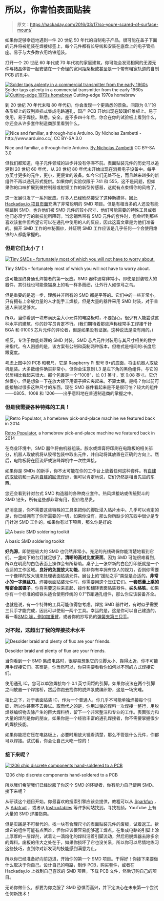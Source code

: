 # 所以，你害怕表面贴装

> 原文：<https://hackaday.com/2016/03/17/so-youre-scared-of-surface-mount/>

如果你足够幸运地遇到一件 20 世纪 50 年代的自制电子产品，很可能在盖子下面的元件将被组装在焊接标签上，每个元件都有长导线和安装在底盘上的电子管插座。易于与大多数农用烙铁组装。

打开一个 20 世纪 60 年代或 70 年代初的家庭建筑，你可能会发现相同的无源元件与锗晶体管一起安装在一个奇怪的宽间距条板或甚至是一个带有粗宽轨道的自制 PCB 的孔中。

 [![Solder tags aplenty in a commercial transmitter from the early 1960s](img/6a563a533fe606a79f3125c0f9f732fc.png "Jpeg")](https://hackaday.com/2016/03/17/so-youre-scared-of-surface-mount/jpeg-2/) Solder tags aplenty in a commercial transmitter from the early 1960s [![Cutting-edge 1970s homebrew](img/b0ad8c5e31f50bd09f38ffc7d91a9929.png "1970s-homebrew-PCB")](https://hackaday.com/2016/03/17/so-youre-scared-of-surface-mount/1970s-homebrew-pcb/) Cutting-edge 1970s homebrew

到 20 世纪 70 年代末和 80 年代初，你会发现一个更熟悉的景象。间距为 0.1”的条形板上的双列直插式集成电路通孔，国产 PCB 开始出现在玻璃纤维板上。易于使用，易于焊接。熟悉。安全。差不多四十年后，你会在你的试验板上看到什么，你还会从许多套件制造商那里看到什么。

![Nice and familiar, a through-hole Arduino. By Nicholas Zambetti - http://www.arduino.cc/, CC BY-SA 3.0](img/9b32e5e5cd9d287dda07b8df17127121.png)

Nice and familiar, a through-hole Arduino.
[By Nicholas Zambetti](https://www.arduino.cc/en/Main/Gallery) CC BY-SA 3.0

但我们都知道，电子元件领域的进步并没有停滞不前。表面贴装元件的历史可以追溯到 20 世纪 60 年代，从 20 世纪 80 年代末开始出现在消费电子设备中。每平方英寸更多的元件，更小，更便宜的设备。如今它们无处不在，而且越来越多的新组件不再以通孔形式提供。如果你的实验仅限于 741 和 555，这不是问题，但如果你的口味扩展到微控制器或射频工作的新型传感器，这就有点束缚你的风格了。

这一发展引发了一系列反应。许多人已经欣然接受了这种新媒体，因此 [Hackaday.io 项目页面](https://hackaday.io/projects)充满了非常聪明的 SMD 项目。但是有相当多的人还没有能够跳到 SMD，也许他们被 SMD 元件的较小尺寸、他们可能需要的特殊工具或者他们必须学习的新技能所阻碍。当您销售带有 SMD 元件的套件时，您会听到那些喜欢该套件但希望它可以在通孔中使用的人的反应，因此这篇文章是为他们准备的。揭开 SMD 工作的神秘面纱，并证明 SMD 工作应该是几乎任何一个会使用烙铁的人都能掌握的。

### 但是它们太小了！

[![Tiny SMDs - fortunately most of which you will not have to worry about.](img/c5659eb254b4c99c0d82dfe2433c8cc1.png)](https://hackaday.com/wp-content/uploads/2016/03/rpi-underside-tiny-smds.jpg)

Tiny SMDs – fortunately most of which you will not have to worry about.

这可能是终身通孔焊接者的第一反应。SMD 器件通常非常小，即使是封装较大的器件，其引线也可能像猫身上的毛一样多而细，让外行人如惊弓之鸟。

但是重要的是退一步，理解并非所有的 SMD 都是平等的。它们中的一些非常小，只有拥有上帝般力量的人才能手工焊接，但是大量的器件采用 SMD 封装，对于普通人来说足够大。

所以，当你看到一块布满灰尘大小元件的电路板时，不要担心。很少有人能尝试这种水平的建筑，你的抄写员肯定不行。(我们期待着那些声称经常手工焊接千针 BGA 和 01005 芯片元件的评论者，但是如果没有证据，这种说法是没有用的。)

相反，专注于你能处理的 SMD 封装。SMD 芯片元件封装用与其尺寸相关的数字来指代。令人困惑的是，该方案有公制和英制两种版本，但格式是相同的:长度后跟宽度。

考虑上图中的 PCB 和卷尺，它是 Raspberry Pi 型号 B+的底面，将由机器人取放机组装。大多数组件确实非常小，但你会注意到 L3 是左下角的黑色组件，与它的邻居相比看起来很大。那个包裹是一个“1008”，长 0.1 英寸，宽 0.08 英寸。它仍然很小，但是想象一下在放大镜下用镊子把它夹起来。不算太糟，是吗？你以前可能接触过很多这种尺寸的东西，现在 SMD 器件看起来是不是很可怕？较大的组件——0805、1008 和 1206——出乎意料地在普通制造商的掌握之中。

### 但是我需要各种特殊的工具！

![Retro Populator, a homebrew pick-and-place machine we featured back in 2014](img/13031a5e306a7d2ed25897f345776720.png)

[Retro Populator](http://hackaday.com/2014/08/30/thp-semifinalist-retro-populator-a-pick-and-place-retrofit-for-a-3d-printer/), a homebrew pick-and-place machine we featured back in 2014

在商业环境中，SMD 器件将由机器组装。胶水或焊膏将印刷在电路板的相关部分，机器人取放机将从胶带包装中取出元件，并自动将其放置在正确的方向上。然后，电路板将在回流炉或波峰焊机中一次性焊接。

如果你是 SMDs 的新手，你不太可能在你的工作台上放着任何这种套件。有[自建的取放机](http://hackaday.com/tag/pick-and-place/)和[一系列自建的回流焊炉](http://hackaday.com/tag/reflow-oven/)，但可以肯定地说，它们仍然是相当先进的东西。

您还会看到针对台式 SMD 构造器的各种商业套件。热风焊接站或传统熨斗的 SMD 钻头，所有这些都非常有用，但价格昂贵。

好消息是，你不需要这些特殊的工具来把你的脚趾浸入贴片水中。几乎可以肯定的是，你已经拥有了你所需要的一切，如果你没有，那么你所缺少的东西中很少是专门针对 SMD 工作的。如果你有以下项目，那么你是好的:

![A basic SMD soldering toolkit](img/d4e44289c326000729e283d59c36704d.png)

A basic SMD soldering toolkit

**好光源**。即使是较大的 SMD 也仍然非常小。充足的光线确保你能清楚地看到它们。一盏向下的台灯就足够了。**清晰的高对比度表面**。因为 SMD 可能很难看到，所以在明亮的白色表面上操作会有所帮助。桌子上一张崭新的白色打印纸就是一个合适的工作区域。**良好的免提放大功能**。除非你有幸拥有惊人的视力，否则你需要一个像样的放大镜来处理表面贴装元件。展台上的“援助之手”类型是合适的。**非常小的一字螺丝刀**。焊接表面贴装元件时，你需要用这个压住它们。**一套质量上乘的精密金属镊子**。你将需要这些来拿起、操作和翻转表面贴装器件。**尖头烙铁**。如果你有一个标准的细铁头适合使用传统的 0.1”节距通孔组件，那么你应该装备齐全。

也就是说，有一个特殊的工具可能值得您考虑。焊接 SMD 器件时，有时似乎需要三只手才能完成，因此可以使用一两个工具。幸运的是，这是你可以自己建造的。看一看[SMD 喙，例如加重臂](http://hackaday.com/2015/02/05/diy-smd-twofer-manual-pick-and-place-and-the-beak/)，或者你的抄写员的[弹簧夹第三只手](https://hackaday.io/project/8605-spring-clamp-third-hand-for-hand-soldering-smds)。

### 对不起，这超出了我的焊接技术水平

![Desolder braid and plenty of flux are your friends.](img/440675311edef083098602ae2e6dceb0.png)

Desolder braid and plenty of flux are your friends.

当你看到一个 SMD 集成电路时，很容易想象它的引脚太小、靠得太近，你不可能用手焊接它们。答案是，你当然可以，你只需要看看你如何以不同的方式焊接它们。

使用通孔 IC，您可以单独焊接每个 0.1 英寸间距的引脚。如果你设法在两个引脚之间放置一个焊接桥，然后你跑去找你的脱焊泵或编织带，这是一场灾难。

相比之下，对于表面贴装 IC，作为一个普通人，你几乎不可能单独焊接每个引脚，所以你甚至不去尝试。取而代之的是，你用过量的焊料一次焊接一整行，用脱焊器编织物去除产生的巨大焊料桥，留下一个非常整洁和专业的工作。表面张力和大量的焊剂是你的朋友，如果你是一个经验丰富的通孔焊接者，你不需要掌握很少的焊接技能。

如果你能把它压在电路板上，必要时用放大镜看清楚，那么不管是什么元件，你都可以焊接。试试看，你会让自己大吃一惊的！

### 接下来呢？

[![1206 chip discrete components hand-soldered to a PCB](img/c49e3e8d533a48dc8f7df4517d924df3.png)](https://hackaday.com/wp-content/uploads/2016/03/smd-filter.jpg)

1206 chip discrete components hand-soldered to a PCB

所以我们希望我们已经说服了你这个 SMD 的怀疑者，你有能力自己使用 SMD。接下来呢？

从研读这个题目开始。你最喜欢的搜索引擎应该会提供，教程可以从 [Sparkfun](https://www.sparkfun.com/tutorials/category/2) ，从 [Adafruit](https://learn.adafruit.com/adafruit-guide-excellent-soldering/surface-mount) ，或者从 [Instructables](http://www.instructables.com/howto/smd/) 等许多网站找到。寻找视频，YouTube 上有大量的 SMD 焊接指南。

但是实践是不可替代的。找一块有合理尺寸的表面贴装元件的废板，试着返工。拆焊它的组件可能有点困难，但你应该很容易能够返工焊点。在集成电路的引脚上涂上厚厚的一层焊剂，试着让一滴熔化的焊料沿着引脚流动，然后用脱焊器去除多余的焊料。废板的伟大之处在于，如果你损坏了它也没关系，所以你可以尽情地练习这些技巧，直到你对新发现的技能感到满意为止。

所以你已经准备好向前迈进，开始你的第一个 SMD 项目。干得好！你接下来要做什么取决于你自己。设计自己的电路，制作 PCB，购买套件，或者在 Hackaday.io 上找到自己喜欢的 SMD 项目，下载 PCB 文件，然后订购自己的项目。

无论你做什么，都要为你克服了 SMD 恐惧而高兴，并下定决心在未来第一个尝试任何新技术！